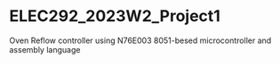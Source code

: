 # ELEC292_2023W2_Project1
Oven Reflow controller using N76E003 8051-besed microcontroller and assembly language
